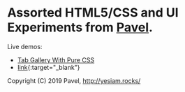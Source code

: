 # Assorted HTML5/CSS and UI Experiments from [Pavel](http://yesiam.rocks/at_a_glance_of_pavel.pdf).

Live demos:
- <a href="https://codepen.io/yesiamrocks/full/jOEWQvQ" target="_blank">Tab Gallery With Pure CSS</a>
- [link](https://codepen.io/yesiamrocks/full/jOEWQvQ){:target="_blank"}

Copyright (C) 2019 Pavel, http://yesiam.rocks/